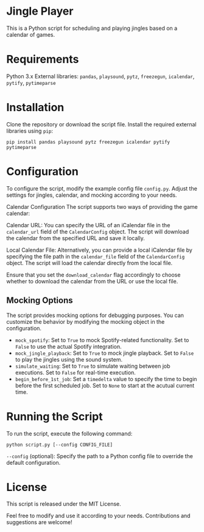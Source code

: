 # Jingle Player

This is a Python script for scheduling and playing jingles based on a calendar of games.

# Requirements

Python 3.x
External libraries: `pandas`, `playsound`, `pytz`, `freezegun`, `icalendar`, `pytify`, `pytimeparse`
# Installation

Clone the repository or download the script file.
Install the required external libraries using `pip`:
```
pip install pandas playsound pytz freezegun icalendar pytify pytimeparse
```
# Configuration

To configure the script, modify the example config file `config.py`. Adjust the settings for jingles, calendar, and mocking according to your needs.

Calendar Configuration
The script supports two ways of providing the game calendar:

Calendar URL: You can specify the URL of an iCalendar file in the `calendar_url` field of the `CalendarConfig` object. The script will download the calendar from the specified URL and save it locally.

Local Calendar File: Alternatively, you can provide a local iCalendar file by specifying the file path in the `calendar_file` field of the `CalendarConfig` object. The script will load the calendar directly from the local file.

Ensure that you set the `download_calendar` flag accordingly to choose whether to download the calendar from the URL or use the local file.



## Mocking Options
The script provides mocking options for debugging purposes. You can customize the behavior by modifying the mocking object in the configuration.
- `mock_spotify`: Set to `True` to mock Spotify-related functionality. Set to `False` to use the actual Spotify integration.
- `mock_jingle_playback`: Set to `True` to mock jingle playback. Set to `False` to play the jingles using the sound system.
- `simulate_waiting`: Set to `True` to simulate waiting between job executions. Set to `False` for real-time execution.
- `begin_before_1st_job`: Set a `timedelta` value to specify the time to begin before the first scheduled job. Set to `None` to start at the acutual current time.

# Running the Script

To run the script, execute the following command:

```
python script.py [--config CONFIG_FILE]
```

`--config` (optional): Specify the path to a Python config file to override the default configuration.
# License

This script is released under the MIT License.

Feel free to modify and use it according to your needs. Contributions and suggestions are welcome!
